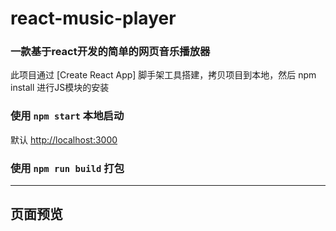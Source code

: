 # react-music-player

### 一款基于react开发的简单的网页音乐播放器

此项目通过 [Create React App] 脚手架工具搭建，拷贝项目到本地，然后 npm install 进行JS模块的安装

### 使用 `npm start` 本地启动

默认 [http://localhost:3000](http://localhost:3000)

### 使用 `npm run build` 打包

---

## 页面预览

